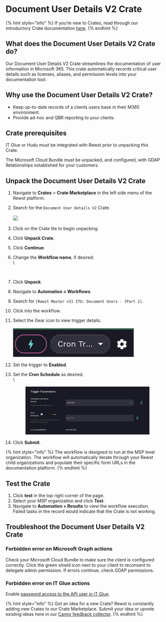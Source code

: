 # Document User Details V2 Crate

{% hint style="info" %}
If you’re new to Crates, read through our introductory Crate documentation [here](https://app.rewst.io/marketplace/crates/ad23cb3a-d4fb-4066-91d1-719ea95a6355).
{% endhint %}

## What does the Document User Details V2 Crate do?

Our Document User Details V2 Crate streamlines the documentation of user information in Microsoft 365. This crate automatically records critical user details such as licenses, aliases, and permission levels into your documentation tool.

## Why use the Document User Details V2 Crate?

* Keep up-to-date records of a clients users base in their M365 environment.
* Provide ad-hoc and QBR reporting to your clients.

## Crate prerequisites

IT Glue or Hudu must be integrated with Rewst prior to unpacking this Crate.

The Microsoft Cloud Bundle must be unpacked, and configured, with GDAP Relationships established for your customers.

## Unpack the Document User Details V2 Crate

1. Navigate to **Crates** > **Crate Marketplace** in the left side menu of the Rewst platform.
2. Search for the `Document User Details V2` Crate.\
   \
   ![](<../../../.gitbook/assets/Screenshot 2025-03-24 at 2.53.14 PM.png>)
3. Click on the Crate tile to begin unpacking.
4. Click **Unpack Crate**.
5. Click **Continue**.
6.  Change the **Workflow name**, if desired.\
    \


    <figure><img src="../../../.gitbook/assets/Screenshot 2025-03-24 at 2.54.27 PM.png" alt=""><figcaption></figcaption></figure>
7. Click **Unpack**.
8. Navigate to **Automation > Workflows**.
9. Search for `[Rewst Master v3] ITG: Document Users - [Part 1]`.
10. Click into the workflow.
11. Select the Gear icon to view trigger details.\
    \
    ![](<../../../.gitbook/assets/image (41).png>)
12. Set the trigger to **Enabled**.
13. Set the **Cron Schedule** as desired.\
    \


    <figure><img src="../../../.gitbook/assets/image (42).png" alt=""><figcaption></figcaption></figure>
14. Click **Submit**.

{% hint style="info" %}
The workflow is designed to run at the MSP level organization. The workflow will automatically iterate through your Rewst child organizations and populate their specific form URLs in the documentation platform.
{% endhint %}

## Test the Crate

1. Click **test** in the top right corner of the page.
2. Select your MSP organization and click **Test**.
3. Navigate to **Automation > Results** to view the workflow execution. Failed tasks in the record would indicate that the Crate is not working.

## Troubleshoot the Document User Details V2 Crate

### Forbidden error on Microsoft Graph actions

Check your Microsoft Cloud Bundle to make sure the client is configured correctly. Click the green shield icon next to your client to reconsent to delegate admin permission. If errors continue, check GDAP permissions.

### Forbidden error on IT Glue actions

Enable [password access to the API user in IT Glue](https://support.itglue.com/hc/en-us/articles/360017660198-Password-Access-Workflow-in-IT-Glue).

{% hint style="info" %}
Got an idea for a new Crate? Rewst is constantly adding new Crates to our Crate Marketplace. Submit your idea or upvote existing ideas here in our [Canny feedback collector](https://rewst.canny.io/crates).
{% endhint %}

